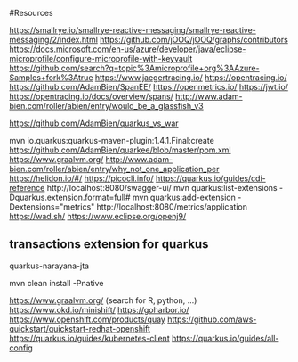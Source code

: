 #Resources

https://smallrye.io/smallrye-reactive-messaging/smallrye-reactive-messaging/2/index.html
https://github.com/jOOQ/jOOQ/graphs/contributors
https://docs.microsoft.com/en-us/azure/developer/java/eclipse-microprofile/configure-microprofile-with-keyvault
https://github.com/search?q=topic%3Amicroprofile+org%3AAzure-Samples+fork%3Atrue
https://www.jaegertracing.io/
https://opentracing.io/
https://github.com/AdamBien/SpanEE/
https://openmetrics.io/
https://jwt.io/
https://opentracing.io/docs/overview/spans/
http://www.adam-bien.com/roller/abien/entry/would_be_a_glassfish_v3

https://github.com/AdamBien/quarkus_vs_war

mvn io.quarkus:quarkus-maven-plugin:1.4.1.Final:create 
https://github.com/AdamBien/quarkee/blob/master/pom.xml
https://www.graalvm.org/
http://www.adam-bien.com/roller/abien/entry/why_not_one_application_per
https://helidon.io/#/
https://picocli.info/
https://quarkus.io/guides/cdi-reference
http://localhost:8080/swagger-ui/
mvn quarkus:list-extensions -Dquarkus.extension.format=full#
mvn quarkus:add-extension -Dextensions="metrics"
http://localhost:8080/metrics/application
https://wad.sh/
https://www.eclipse.org/openj9/

## transactions extension for quarkus
 quarkus-narayana-jta

mvn clean install -Pnative

https://www.graalvm.org/ (search for R, python, ...)
https://www.okd.io/minishift/
https://goharbor.io/
https://www.openshift.com/products/quay
https://github.com/aws-quickstart/quickstart-redhat-openshift
https://quarkus.io/guides/kubernetes-client
https://quarkus.io/guides/all-config